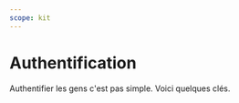 ```yaml
---
scope: kit
---
```


# Authentification

Authentifier les gens c'est pas simple. Voici quelques clés.
